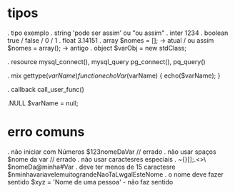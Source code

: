 #  tipos
. tipo       exemplo
. string     'pode ser assim' ou "ou assim"
. inter      1234
. boolean    true / false / 0 / 1
. float      3.14151
. array      $nomes = []; -> atual / ou assim $nomes = array(); -> antigo 
. object     $varObj = new stdClass;

. resource   mysql_connect(), mysql_query
             pg_connect(), pq_query()

. mix        gettype($varName)
             function echoVar($varName)
             {
                 echo($varName);
             }

. callback   call_user_func()

.NULL        $varName = null;

# erro comuns

. não iniciar com Números           $123nomeDaVar // errado
. não usar spaços                   $nome da var  // errado
. não usar caractesres especiais
.   ~{}[];.<>\                      $nomeDa@minha#Var
. deve ter menos de 15 caractesre   $nminhavariavelemuitograndeNaoTaLwgalEsteNome
. o nome deve fazer sentido         $xyz = 'Nome de uma pessoa' - não faz sentido 


